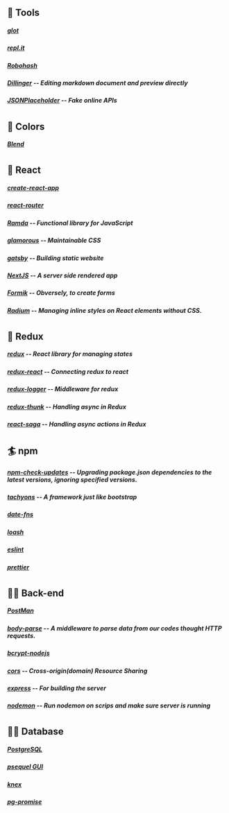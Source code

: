 
## 🍺 Tools
##### [glot](https://glot.io/)
##### [repl.it](https://repl.it/)
##### [Robohash](https://robohash.org/)
##### [Dillinger](https://dillinger.io/) -- Editing markdown document and preview directly
##### [JSONPlaceholder](https://jsonplaceholder.typicode.com/) -- Fake online APIs
#
## 🐠 Colors
##### [Blend](http://colinkeany.com/blend/)
#
## 🔰 React
##### [create-react-app](/https://www.npmjs.com/package/create-react-app/)
##### [react-router](https://reacttraining.com/react-router/)
##### [Ramda](https://ramdajs.com/) -- Functional library for JavaScript
##### [glamorous](https://glamorous.rocks/) -- Maintainable CSS
##### [gatsby](https://www.gatsbyjs.org/) -- Building static website
##### [NextJS](https://nextjs.org/) -- A server side rendered app
##### [Formik](https://jaredpalmer.com/formik) -- Obversely, to create forms
##### [Radium](https://formidable.com/open-source/radium/) -- Managing inline styles on React elements without CSS.
#
## 🏈 Redux
##### [redux](https://www.npmjs.com/package/redux) -- React library for managing states
##### [redux-react](https://www.npmjs.com/package/react-redux) -- Connecting redux to react
##### [redux-logger](https://www.npmjs.com/package/redux-logger) -- Middleware for redux
##### [redux-thunk](https://www.npmjs.com/package/redux-thunk) -- Handling async in Redux
##### [react-saga](https://redux-saga.js.org/) -- Handling async actions in Redux
#
## 🏄 npm
##### [npm-check-updates](https://www.getpostman.com/) -- Upgrading package.json dependencies to the latest versions, ignoring specified versions.
##### [tachyons](/https://www.npmjs.com/package/create-react-app/) -- A framework just like bootstrap
##### [date-fns](https://date-fns.org/)
##### [loash](https://lodash.com/)
##### [eslint](https://eslint.org/)
##### [prettier](https://prettier.io/)
#
## 🕵️‍♀️ Back-end
##### [PostMan](https://www.getpostman.com/)
##### [body-parse](https://www.npmjs.com/package/body-parser) -- A middleware to parse data from our codes thought HTTP requests.
##### [bcrypt-nodejs](https://www.npmjs.com/package/bcrypt-nodejs)
##### [cors](https://www.npmjs.com/package/cors) -- Cross-origin(domain) Resource Sharing
##### [express](https://expressjs.com/) -- For building the server
##### [nodemon](https://www.npmjs.com/package/nodemon) -- Run nodemon on scrips and make sure server is running
#
## 👩‍💻 Database
##### [PostgreSQL](https://www.postgresql.org/)
##### [psequel GUI](http://www.psequel.com/)
##### [knex](https://knexjs.org/#Builder-where)
##### [pg-promise](https://github.com/vitaly-t/pg-promise)
